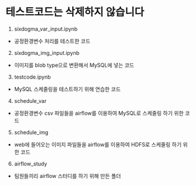 # 테스트코드는 삭제하지 않습니다

1. sixdogma_var_input.ipynb
- 공정환경변수 처리를 테스트한 코드

2. sixdogma_img_input.ipynb
- 이미지를 blob type으로 변환해서 MySQL에 넣는 코드

3. testcode.ipynb
- MySQL 스케줄링을 테스트하기 위해 연습한 코드

4. schedule_var
- 공정환경변수 csv 파일들을 airflow를 이용하여 MySQL로 스케줄링 하기 위한 코드

5. schedule_img
- web에 들어오는 이미지 파일들을 airflow를 이용하여 HDFS로 스케줄링 하기 위한 코드

6. airflow_study
- 팀원들끼리 airflow 스터디를 하기 위해 만든 폴더